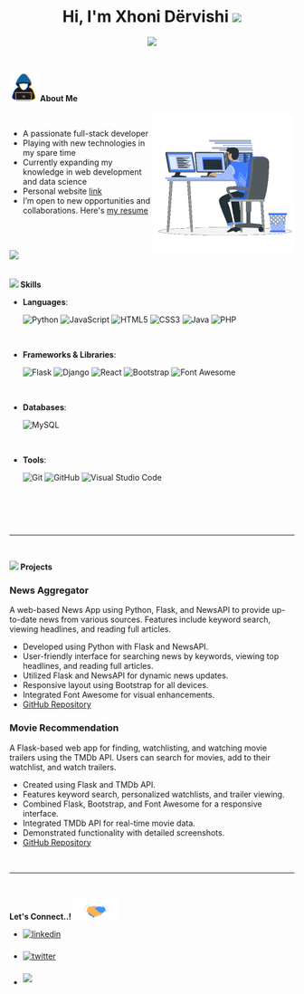 <h1 align="center"><b>Hi, I'm Xhoni Dërvishi </b><img src="https://media.giphy.com/media/hvRJCLFzcasrR4ia7z/giphy.gif" width="35"></h1>

<p align="center">
  <a href="https://github.com/DenverCoder1/readme-typing-svg"><img src="https://readme-typing-svg.herokuapp.com?font=Time+New+Roman&color=cyan&size=25&center=true&vCenter=true&width=600&height=100&lines=Hello!+I'm+a+Passionate+Developer;Computer+Science+Enthusiast;Full-Stack+Developer;Always+Learning+New+Things"></a>
</p>

<br>

<picture><img src="https://github.com/0xAbdulKhalid/0xAbdulKhalid/raw/main/assets/mdImages/about_me.gif" width="50px"></picture> **About Me**

<picture> <img align="right" src="https://github.com/0xAbdulKhalid/0xAbdulKhalid/raw/main/assets/mdImages/Right_Side.gif" width="250px"></picture>

<br>

- A passionate full-stack developer
- Playing with new technologies in my spare time
- Currently expanding my knowledge in web development and data science
- Personal website [link](#)
- I’m open to new opportunities and collaborations. Here's [my resume](#)

<br><br>

<img src="https://user-images.githubusercontent.com/73097560/115834477-dbab4500-a447-11eb-908a-139a6edaec5c.gif"><br><br>

<img src="https://media2.giphy.com/media/QssGEmpkyEOhBCb7e1/giphy.gif?cid=ecf05e47a0n3gi1bfqntqmob8g9aid1oyj2wr3ds3mg700bl&rid=giphy.gif" width="25"><b> Skills</b>
<br>

<p align="center">

- **Languages**:
    
    ![Python](https://img.shields.io/badge/Python%20-%2314354C.svg?style=for-the-badge&logo=python&logoColor=white)
    ![JavaScript](https://img.shields.io/badge/JavaScript%20-%23F7DF1E.svg?style=for-the-badge&logo=javascript&logoColor=black)
    ![HTML5](https://img.shields.io/badge/HTML5%20-%23E34F26.svg?style=for-the-badge&logo=html5&logoColor=white)
    ![CSS3](https://img.shields.io/badge/CSS%20-%231572B6.svg?style=for-the-badge&logo=css3&logoColor=white)
    ![Java](https://img.shields.io/badge/Java%20-%23007396.svg?style=for-the-badge&logo=java&logoColor=white)
    ![PHP](https://img.shields.io/badge/PHP%20-%23777BB4.svg?style=for-the-badge&logo=php&logoColor=white)

<br>   
    
- **Frameworks & Libraries**:

   ![Flask](https://img.shields.io/badge/Flask%20-%23000.svg?style=for-the-badge&logo=flask&logoColor=white)
   ![Django](https://img.shields.io/badge/Django%20-%23092E20.svg?style=for-the-badge&logo=django&logoColor=white)
   ![React](https://img.shields.io/badge/React%20-%2320232a.svg?style=for-the-badge&logo=react&logoColor=%2361DAFB)
   ![Bootstrap](https://img.shields.io/badge/Bootstrap%20-%23563D7C.svg?style=for-the-badge&logo=bootstrap&logoColor=white)
   ![Font Awesome](https://img.shields.io/badge/Font%20Awesome%20-%23339AF0.svg?style=for-the-badge&logo=font-awesome&logoColor=white)

<br>

- **Databases**:

    ![MySQL](https://img.shields.io/badge/MySQL-%2300f.svg?style=for-the-badge&logo=mysql&logoColor=white)

<br>

- **Tools**:

    ![Git](https://img.shields.io/badge/git-%23F05033.svg?style=for-the-badge&logo=git&logoColor=white)
    ![GitHub](https://img.shields.io/badge/github-%23121011.svg?style=for-the-badge&logo=github&logoColor=white)
    ![Visual Studio Code](https://img.shields.io/badge/Visual%20Studio%20Code-0078d7.svg?style=for-the-badge&logo=visual-studio-code&logoColor=white)

<br>

</p>

<br>
<br>

-----

<br>

<img src="https://media.giphy.com/media/iY8CRBdQXODJSCERIr/giphy.gif" width="35"><b> Projects </b>
<br>

### News Aggregator
A web-based News App using Python, Flask, and NewsAPI to provide up-to-date news from various sources. Features include keyword search, viewing headlines, and reading full articles.
- Developed using Python with Flask and NewsAPI.
- User-friendly interface for searching news by keywords, viewing top headlines, and reading full articles.
- Utilized Flask and NewsAPI for dynamic news updates.
- Responsive layout using Bootstrap for all devices.
- Integrated Font Awesome for visual enhancements.
- [GitHub Repository](#)

### Movie Recommendation
A Flask-based web app for finding, watchlisting, and watching movie trailers using the TMDb API. Users can search for movies, add to their watchlist, and watch trailers.
- Created using Flask and TMDb API.
- Features keyword search, personalized watchlists, and trailer viewing.
- Combined Flask, Bootstrap, and Font Awesome for a responsive interface.
- Integrated TMDb API for real-time movie data.
- Demonstrated functionality with detailed screenshots.
- [GitHub Repository](#)

<br>

-----

<br>

<b> Let's Connect..! </b><img src="https://github.com/0xAbdulKhalid/0xAbdulKhalid/raw/main/assets/mdImages/handshake.gif" width="80">
<br>
<div align='left'>

<ul>

<li>
<a href="https://linkedin.com/in/your-profile" target="_blank">
<img src="https://img.shields.io/badge/linkedin:  your-profile-%2300acee.svg?color=405DE6&style=for-the-badge&logo=linkedin&logoColor=white" alt=linkedin style="margin-bottom: 5px;"/>
</a>
</li>

<br>

<li>
<a href="https://twitter.com/your-profile" target="_blank">
<img src="https://img.shields.io/badge/twitter:  your-profile-%2300acee.svg?color=1DA1F2&style=for-the-badge&logo=twitter&logoColor=white" alt=twitter style="margin-bottom: 5px;"/>
</a>
</li>

<br>

<li>
<a href="mailto:your-email@gmail.com" target="_blank">
<img src="https://img.shields.io/badge/gmail:  your-email-%23EA4335.svg?style=for-the-badge&logo=gmail&logoColor=white" t=mail style="margin-bottom: 5px;" />
</a>
</li>
	
</ul>
</div>
